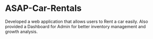 # ASAP-Car-Rentals

Developed a web application that allows users to Rent a car easily. Also provided a Dashboard for Admin
for better inventory management and growth analysis.
